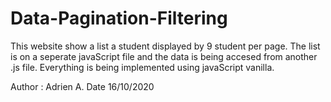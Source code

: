 # Data-Pagination-Filtering
 This website show a list a student displayed by 9 student per page.
 The list is on a seperate javaScript file and the data is being accesed from another .js file.
 Everything is being implemented using javaScript vanilla.

 Author : Adrien A.
 Date 16/10/2020
